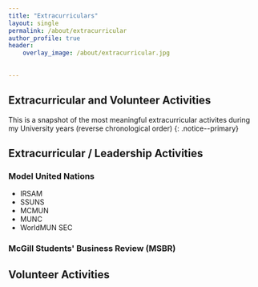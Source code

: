 ```yaml
---
title: "Extracurriculars"
layout: single
permalink: /about/extracurricular
author_profile: true
header:
    overlay_image: /about/extracurricular.jpg
    
    
---
```


## Extracurricular and Volunteer Activities 

<!--
    (last year) 
    MSBR (finance)
    NUM
    focus group for TLS 
    drivesafe 
    Model UN (for everything)
    ACIIC , McGill Investment Club 
    McGill Delegation Team for Model UN
    
    Third Year
    drivesafe 
    McGill Robotics 
    MEDLIFE 
    
    Second Year
    McGill Robotics 
    IRSAM member 
    making waves, SUS peer tutors 
    First Year
    RVC President 
    Making Waves 
    Lifeguard / Aquatic Instructor 
    DECA 

-->

This is a snapshot of the most meaningful extracurricular activites during my University years (reverse chronological order)
{: .notice--primary}

## Extracurricular / Leadership Activities 

### Model United Nations 
  * IRSAM 
  * SSUNS 
  * MCMUN
  * MUNC 
  * WorldMUN SEC 
### McGill Students' Business Review (MSBR)

## Volunteer Activities
